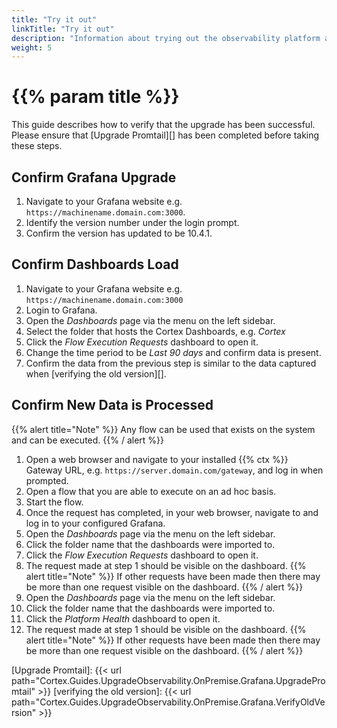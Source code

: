```yaml
---
title: "Try it out"
linkTitle: "Try it out"
description: "Information about trying out the observability platform after upgrade."
weight: 5
---
```


# {{% param title %}}

This guide describes how to verify that the upgrade has been successful. Please ensure that [Upgrade Promtail][] has been completed before taking these steps.

## Confirm Grafana Upgrade

1. Navigate to your Grafana website e.g. `https://machinename.domain.com:3000`.
1. Identify the version number under the login prompt.
1. Confirm the version has updated to be 10.4.1.

## Confirm Dashboards Load

1. Navigate to your Grafana website e.g. `https://machinename.domain.com:3000`
1. Login to Grafana.
1. Open the *Dashboards* page via the menu on the left sidebar.
1. Select the folder that hosts the Cortex Dashboards, e.g. *Cortex*
1. Click the *Flow Execution Requests* dashboard to open it.
1. Change the time period to be *Last 90 days* and confirm data is present.
1. Confirm the data from the previous step is similar to the data captured when [verifying the old version][].

## Confirm New Data is Processed

{{% alert title="Note" %}}
Any flow can be used that exists on the system and can be executed.
{{% / alert %}}

1. Open a web browser and navigate to your installed {{% ctx %}} Gateway URL, e.g. `https://server.domain.com/gateway`, and log in when prompted.
1. Open a flow that you are able to execute on an ad hoc basis.
1. Start the flow.
1. Once the request has completed, in your web browser, navigate to and log in to your configured Grafana.
1. Open the *Dashboards* page via the menu on the left sidebar.
1. Click the folder name that the dashboards were imported to.
1. Click the *Flow Execution Requests* dashboard to open it.
1. The request made at step 1 should be visible on the dashboard.
{{% alert title="Note" %}}
If other requests have been made then there may be more than one request visible on the dashboard.
{{% / alert %}}
1. Open the *Dashboards* page via the menu on the left sidebar.
1. Click the folder name that the dashboards were imported to.
1. Click the *Platform Health* dashboard to open it.
1. The request made at step 1 should be visible on the dashboard.
{{% alert title="Note" %}}
If other requests have been made then there may be more than one request visible on the dashboard.
{{% / alert %}}

[Upgrade Promtail]: {{< url path="Cortex.Guides.UpgradeObservability.OnPremise.Grafana.UpgradePromtail" >}}
[verifying the old version]: {{< url path="Cortex.Guides.UpgradeObservability.OnPremise.Grafana.VerifyOldVersion" >}}
